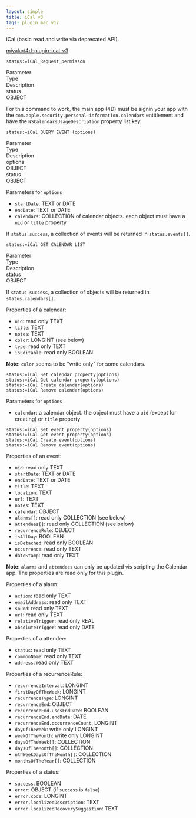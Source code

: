 ```yaml
---
layout: simple
title: iCal v3
tags: plugin mac v17
---
```


iCal (basic read and write via deprecated API).

<!--more-->

[miyako/4d-plugin-ical-v3](https://github.com/miyako/4d-plugin-ical-v3/)

```
status:=iCal_Request_permisson
```

<div class="grid">
  <div class="syntax-th cell cell--2">Parameter</div>
  <div class="syntax-th cell cell--2">Type</div>
  <div class="syntax-th cell cell--8">Description</div>
  <div class="syntax-td cell cell--2">status</div>
  <div class="syntax-td cell cell--2">OBJECT</div>
  <div class="syntax-td cell cell--8"></div>          
</div>

For this command to work, the main app (4D) must be signin your app with the ``com.apple.security.personal-information.calendars`` entitlement and have the ``NSCalendarsUsageDescription`` property list key.

```
status:=iCal QUERY EVENT (options)
```

<div class="grid">
    <div class="syntax-th cell cell--2">Parameter</div>
    <div class="syntax-th cell cell--2">Type</div>
    <div class="syntax-th cell cell--8">Description</div>
    <div class="syntax-td cell cell--2">options</div>
    <div class="syntax-td cell cell--2">OBJECT</div>
    <div class="syntax-td cell cell--8"></div>     
    <div class="syntax-td cell cell--2">status</div>
    <div class="syntax-td cell cell--2">OBJECT</div>
    <div class="syntax-td cell cell--8"></div>          
</div>

Parameters for ``options``

* ``startDate``:  TEXT or DATE
* ``endDate``: TEXT or DATE
* ``calendars``: COLLECTION of calendar objects. each object must have a ``uid`` or ``title`` property

If ``status.success``, a collection of events will be returned in ``status.events[]``.

```
status:=iCal GET CALENDAR LIST
```

<div class="grid">
  <div class="syntax-th cell cell--2">Parameter</div>
  <div class="syntax-th cell cell--2">Type</div>
  <div class="syntax-th cell cell--8">Description</div>
  <div class="syntax-td cell cell--2">status</div>
  <div class="syntax-td cell cell--2">OBJECT</div>
  <div class="syntax-td cell cell--8"></div>          
</div>

If ``status.success``, a collection of objects will be returned in ``status.calendars[]``.

Properties of a calendar:

* ``uid``: read only TEXT
* ``title``: TEXT
* ``notes``: TEXT
* ``color``: LONGINT (see below)
* ``type``: read only TEXT
* ``isEditable``: read only BOOLEAN

**Note**:  ``color`` seems to be "write only" for some calendars.

```
status:=iCal Set calendar property(options)
status:=iCal Get calendar property(options)
status:=iCal Create calendar(options)
status:=iCal Remove calendar(options)
```

Parameters for ``options``

* ``calendar``: a calendar object. the object must have a ``uid`` (except for creating) or ``title`` property

```
status:=iCal Set event property(options)
status:=iCal Get event property(options)
status:=iCal Create event(options)
status:=iCal Remove event(options)
```

Properties of an event:

* ``uid``: read only TEXT
* ``startDate``:  TEXT or DATE
* ``endDate``:  TEXT or DATE
* ``title``:  TEXT
* ``location``: TEXT
* ``url``: TEXT
* ``notes``: TEXT
* ``calendar``: OBJECT
* ``alarms[]``: read only COLLECTION (see below)
* ``attendees[]``: read only COLLECTION (see below)
* ``recurrenceRule``: OBJECT
* ``isAllDay``: BOOLEAN
* ``isDetached``: read only BOOLEAN
* ``occurrence``: read only TEXT
* ``dateStamp``: read only TEXT

**Note**:  ``alarms`` and ``attendees`` can only be updated vis scripting the Calendar app. The properties are read only for this plugin.

Properties of a alarm:

* ``action``: read only TEXT
* ``emailAddress``: read only TEXT
* ``sound``: read only TEXT
* ``url``: read only TEXT
* ``relativeTrigger``: read only REAL
* ``absoluteTrigger``: read only DATE

Properties of a attendee:

* ``status``: read only TEXT
* ``commonName``: read only TEXT
* ``address``: read only TEXT

Properties of a recurrenceRule:

* ``recurrenceInterval``: LONGINT
* ``firstDayOfTheWeek``: LONGINT
* ``recurrenceType``: LONGINT
* ``recurrenceEnd``: OBJECT
* ``recurrenceEnd.usesEndDate``: BOOLEAN
* ``recurrenceEnd.endDate``: DATE
* ``recurrenceEnd.occurrenceCount``: LONGINT
* ``dayOfTheWeek``: write only LONGINT
* ``weekOfTheMonth``: write only LONGINT
* ``daysOfTheWeek[]``: COLLECTION
* ``daysOfTheMonth[]``: COLLECTION
* ``nthWeekDaysOfTheMonth[]``: COLLECTION
* ``monthsOfTheYear[]``: COLLECTION

Properties of a status:

* ``success``: BOOLEAN
* ``error``: OBJECT (if ``success`` is ``false``)
* ``error.code``: LONGINT
* ``error.localizedDescription``: TEXT
* ``error.localizedRecoverySuggestion``: TEXT
